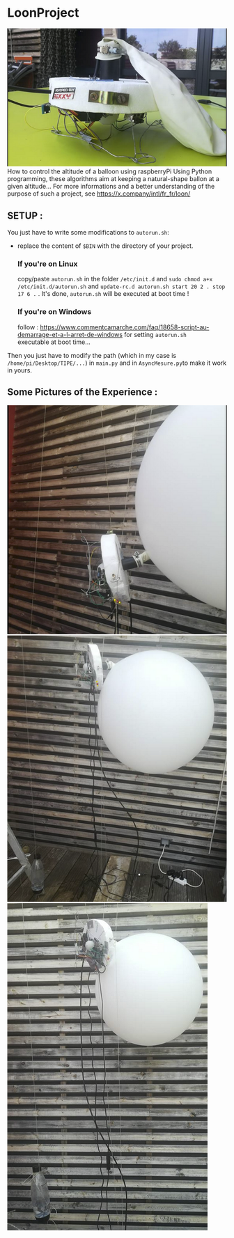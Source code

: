 # LoonProject
![Nice Balloon](nice_loon.png) </br>
How to control the altitude of a balloon using raspberryPi
Using Python programming, these algorithms aim at keeping a natural-shape ballon at a given altitude... For more informations and 
a better understanding of the purpose of such a project, see https://x.company/intl/fr_fr/loon/

## SETUP :
You just have to write some modifications to `autorun.sh`:
  - replace the content of `$BIN` with the directory of your project.
    ### If you're on Linux 
    copy/paste `autorun.sh` in the folder `/etc/init.d` and `sudo chmod a+x /etc/init.d/autorun.sh` and
    `update-rc.d autorun.sh start 20 2 . stop 17 6 .` . It's done, `autorun.sh` will be executed at boot time !
  
    ### If you're on Windows
    follow : https://www.commentcamarche.com/faq/18658-script-au-demarrage-et-a-l-arret-de-windows for setting `autorun.sh`     
    executable at boot time...
    
Then you just have to modify the path (which in my case is `/home/pi/Desktop/TIPE/...`) in `main.py` 
and in `AsyncMesure.py`to make it work in yours.

## Some Pictures of the Experience : 

![exp2](exp2.png) </br>
![exp3](exp3.png) </br>
![exp4](exp4.png) </br>
